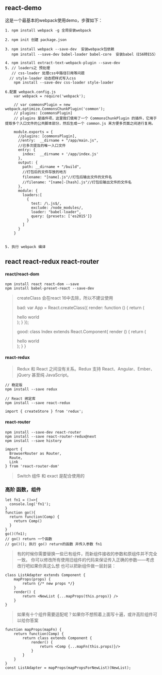 
## react-demo


这是一个最基本的webpack使用demo，步骤如下：
	
	1. npm install webpack -g 全局安装webpack
	
	2. npm init 创建 package.json
	
	3. npm install webpack --save-dev  安装webpack包依赖
	   npm install --save-dev babel-loader babel-core  安装babel（ES6转ES5）
	   
	4. npm install extract-text-webpack-plugin --save-dev
	5. // loaders之 预处理
	   // css-loader 处理css中路径引用等问题
      // style-loader 动态把样式写入css
		npm install --save-dev css-loader style-loader

	6.配置 webpack.config.js
		var webpack = require('webpack');

		// var commonsPlugin = new webpack.optimize.CommonsChunkPlugin('common');
		// plugins: [commonsPlugin]
		// plugins 是插件项，这里我们使用了一个 CommonsChunkPlugin 的插件，它用于提取多个入口文件的公共脚本部分，然后生成一个 common.js 来方便多页面之间进行复用。
		
		module.exports = {
		  //plugins: [commonsPlugin],
		  //entry:  __dirname + "/app/main.js",
		  //已多次提及的唯一入口文件
		  entry: {
		    index:  __dirname + '/app/index.js'
		  },
		  output: {
		    path: __dirname + "/build",
		    //打包后的文件存放的地方
		    filename: "[name].js"//打包后输出文件的文件名
		    //filename: "[name]-[hash].js"//打包后输出文件的文件名
		  },
		  module: {
		    loaders:[
		      { 
		        test: /\.js$/, 
		        exclude: /node_modules/, 
		        loader: "babel-loader",
		        query: {presets: ['es2015']}
		      }
		    ]
		  }
		}
		

	5. 执行 webpack 编译

	
## react react-redux react-router

#### react/react-dom
	
	npm install react react-dom --save
	npm install babel-preset-react --save-dev


> createClass 会在react 16中去除，所以不建议使用
>
> bad:
> var App = React.createClass({
  render: function () {
    return (
      <div>
        hello world
      </div>
    );
  }
});
>
> good:
> class Index extends React.Component{
  render () {
    return (
      <div>
        hello world
      </div>
    );
  }
}

#### react-redux

> Redux 和 React 之间没有关系。Redux 支持 React、Angular、Ember、jQuery 甚至纯 JavaScript。

	// 稳定版
	npm install --save redux
	
	// React 绑定库
	npm install --save react-redux
	
	import { createStore } from 'redux';
	
#### react-router

	npm install --save-dev react-router
	npm install --save react-router-redux@next
	npm install --save history
	
	import {
	  BrowserRouter as Router,
	  Route,
	  Link
	} from 'react-router-dom'
	
> Switch 组件 和 exact 是配合使用的
	
### 高阶 函数，组件

	let fn1 = ()=>{
	  console.log('fn1');
	}
	function go(){
	  return function(Comp) {
	    return Comp()
	  }
	}
	go()(fn1);
	// go() return 一个函数
	// go()(); 执行 go() return的函数 并传入参数 fn1
	
	

> 有的时候你需要替换一些已有组件，而新组件接收的参数和原组件并不完全一致。
> 你可以修改所有使用旧组件的代码来保证传入正确的参数——考虑改行吧如果你真这么想
> 也可以把新组件做一层封装：
	
	class ListAdapter extends Component {
	    mapProps(props) {
	        return {/* new props */}
	    }
	    render() {
	        return <NewList {...mapProps(this.props)} />
	    }
	}


> 如果有十个组件需要适配呢？如果你不想照着上面写十遍，或许高阶组件可以给你答案

	function mapProps(mapFn) {
	    return function(Comp) {
	        return class extends Component {
	            render() {
	                return <Comp {...mapFn(this.props)}/>
	            }
	        }
	    } 
	}
	const ListAdapter = mapProps(mapPropsForNewList)(NewList);



		